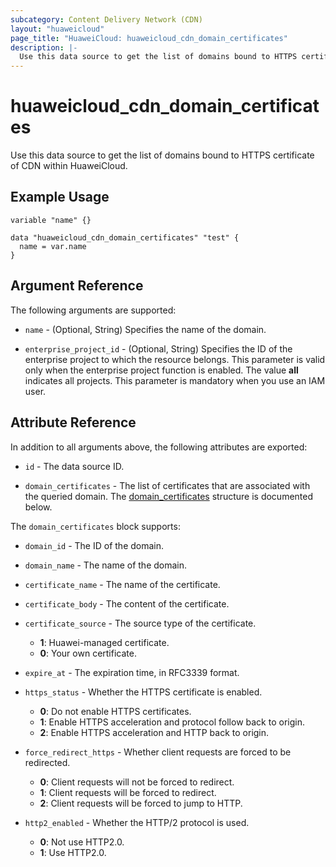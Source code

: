 ```yaml
---
subcategory: Content Delivery Network (CDN)
layout: "huaweicloud"
page_title: "HuaweiCloud: huaweicloud_cdn_domain_certificates"
description: |-
  Use this data source to get the list of domains bound to HTTPS certificate of CDN within HuaweiCloud.
---
```


# huaweicloud_cdn_domain_certificates

Use this data source to get the list of domains bound to HTTPS certificate of CDN within HuaweiCloud.

## Example Usage

```hcl
variable "name" {}

data "huaweicloud_cdn_domain_certificates" "test" {
  name = var.name
}
```

## Argument Reference

The following arguments are supported:

* `name` - (Optional, String) Specifies the name of the domain.

* `enterprise_project_id` - (Optional, String) Specifies the ID of the enterprise project to which the resource belongs.
  This parameter is valid only when the enterprise project function is enabled.
  The value **all** indicates all projects. This parameter is mandatory when you use an IAM user.

## Attribute Reference

In addition to all arguments above, the following attributes are exported:

* `id` - The data source ID.

* `domain_certificates` - The list of certificates that are associated with the queried domain.
  The [domain_certificates](#cdn_domain_certificates) structure is documented below.

<a name="cdn_domain_certificates"></a>
The `domain_certificates` block supports:

* `domain_id` - The ID of the domain.

* `domain_name` - The name of the domain.

* `certificate_name` - The name of the certificate.

* `certificate_body` - The content of the certificate.

* `certificate_source` - The source type of the certificate.
  + **1**: Huawei-managed certificate.
  + **0**: Your own certificate.

* `expire_at` - The expiration time, in RFC3339 format.

* `https_status` - Whether the HTTPS certificate is enabled.
  + **0**: Do not enable HTTPS certificates.
  + **1**: Enable HTTPS acceleration and protocol follow back to origin.
  + **2**: Enable HTTPS acceleration and HTTP back to origin.

* `force_redirect_https` - Whether client requests are forced to be redirected.
  + **0**: Client requests will not be forced to redirect.
  + **1**: Client requests will be forced to redirect.
  + **2**: Client requests will be forced to jump to HTTP.

* `http2_enabled` - Whether the HTTP/2 protocol is used.
  + **0**: Not use HTTP2.0.
  + **1**: Use HTTP2.0.
